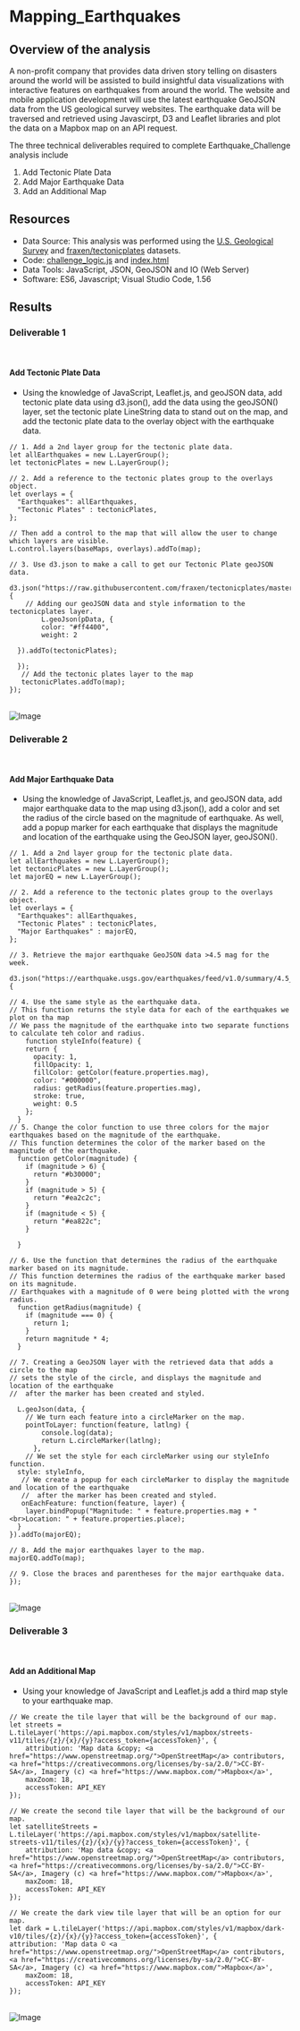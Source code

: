 # Mapping_Earthquakes

## Overview of the analysis

A non-profit company that provides data driven story telling on disasters around the world will be assisted to build insightful data visualizations with interactive features on earthquakes from around the world.  The website and mobile application development will use the latest earthquake GeoJSON data from the US geological survey websites. The earthquake data will be traversed and retrieved using Javascirpt, D3 and Leaflet libraries and plot the data on a Mapbox map on an API request.<br />

The three technical deliverables required to complete Earthquake_Challenge analysis include <br />

1. Add Tectonic Plate Data
2. Add Major Earthquake Data
3. Add an Additional Map

## Resources
- Data Source: This analysis was performed using the [U.S. Geological Survey](https://earthquake.usgs.gov/earthquakes/feed/v1.0/summary/4.5_week.geojson) and [fraxen/tectonicplates](https://raw.githubusercontent.com/fraxen/tectonicplates/master/GeoJSON/PB2002_boundaries.json) datasets.
-  Code: [challenge_logic.js](https://github.com/aobasuyi/Mapping_Earthquakes/blob/main/Earthquake_Challenge/static/js/challenge_logic.js) and [index.html](https://github.com/aobasuyi/Mapping_Earthquakes/blob/main/Earthquake_Challenge/index.html)
- Data Tools: JavaScript, JSON, GeoJSON and IO (Web Server)
- Software: ES6, Javascript;  Visual Studio Code, 1.56


## Results
### Deliverable 1
 <br />

#### Add Tectonic Plate Data <br />
- Using the knowledge of JavaScript, Leaflet.js, and geoJSON data, add tectonic plate data using d3.json(), add the data using the geoJSON() layer, set the tectonic plate LineString data to stand out on the map, and add the tectonic plate data to the overlay object with the earthquake data.

```
// 1. Add a 2nd layer group for the tectonic plate data.
let allEarthquakes = new L.LayerGroup();
let tectonicPlates = new L.LayerGroup();

// 2. Add a reference to the tectonic plates group to the overlays object.
let overlays = {
  "Earthquakes": allEarthquakes,
  "Tectonic Plates" : tectonicPlates,
};

// Then add a control to the map that will allow the user to change which layers are visible.
L.control.layers(baseMaps, overlays).addTo(map);

// 3. Use d3.json to make a call to get our Tectonic Plate geoJSON data.
  d3.json("https://raw.githubusercontent.com/fraxen/tectonicplates/master/GeoJSON/PB2002_boundaries.json").then(function(pData) {
    // Adding our geoJSON data and style information to the tectonicplates layer.
        L.geoJson(pData, {
        color: "#ff4400",
        weight: 2      
        
  }).addTo(tectonicPlates);
 
  });
   // Add the tectonic plates layer to the map
   tectonicPlates.addTo(map);
});

```

<br /> ![Image](Images/Earthquakes_tectonic_plates.png) <br />

### Deliverable 2
 <br />

#### Add Major Earthquake Data <br />
- Using the knowledge of JavaScript, Leaflet.js, and geoJSON data, add major earthquake data to the map using d3.json(), add a color and set the radius of the circle based on the magnitude of earthquake. As well, add a popup marker for each earthquake that displays the magnitude and location of the earthquake using the GeoJSON layer, geoJSON().

```
// 1. Add a 2nd layer group for the tectonic plate data.
let allEarthquakes = new L.LayerGroup();
let tectonicPlates = new L.LayerGroup();
let majorEQ = new L.LayerGroup();

// 2. Add a reference to the tectonic plates group to the overlays object.
let overlays = {
  "Earthquakes": allEarthquakes,
  "Tectonic Plates" : tectonicPlates,
  "Major Earthquakes" : majorEQ,
};

// 3. Retrieve the major earthquake GeoJSON data >4.5 mag for the week.
  d3.json("https://earthquake.usgs.gov/earthquakes/feed/v1.0/summary/4.5_week.geojson").then(function(data) {

// 4. Use the same style as the earthquake data.
// This function returns the style data for each of the earthquakes we plot on tha map
// We pass the magnitude of the earthquake into two separate functions to calculate teh color and radius.
    function styleInfo(feature) {
    return {
      opacity: 1,
      fillOpacity: 1,
      fillColor: getColor(feature.properties.mag),
      color: "#000000",
      radius: getRadius(feature.properties.mag),
      stroke: true,
      weight: 0.5
    };
  }  
// 5. Change the color function to use three colors for the major earthquakes based on the magnitude of the earthquake.
// This function determines the color of the marker based on the magnitude of the earthquake.
  function getColor(magnitude) {
    if (magnitude > 6) {
      return "#b30000";
    }
    if (magnitude > 5) {
      return "#ea2c2c";
    }
    if (magnitude < 5) {
      return "#ea822c";
    }
    
  }
  
// 6. Use the function that determines the radius of the earthquake marker based on its magnitude.
// This function determines the radius of the earthquake marker based on its magnitude.
// Earthquakes with a magnitude of 0 were being plotted with the wrong radius.
  function getRadius(magnitude) {
    if (magnitude === 0) {
      return 1;
    }
    return magnitude * 4;
  }
  
// 7. Creating a GeoJSON layer with the retrieved data that adds a circle to the map 
// sets the style of the circle, and displays the magnitude and location of the earthquake
//  after the marker has been created and styled.
  
  L.geoJson(data, {
    // We turn each feature into a circleMarker on the map.
    pointToLayer: function(feature, latlng) {
        console.log(data);
        return L.circleMarker(latlng);
      },
    // We set the style for each circleMarker using our styleInfo function.
  style: styleInfo,
   // We create a popup for each circleMarker to display the magnitude and location of the earthquake
   //  after the marker has been created and styled.
   onEachFeature: function(feature, layer) {
    layer.bindPopup("Magnitude: " + feature.properties.mag + "<br>Location: " + feature.properties.place);
  }
}).addTo(majorEQ);

// 8. Add the major earthquakes layer to the map.
majorEQ.addTo(map);

// 9. Close the braces and parentheses for the major earthquake data.
});

```

<br /> ![Image](Images/Major_earthquakes_data.png) <br />

### Deliverable 3
 <br />

#### Add an Additional Map <br />

- Using your knowledge of JavaScript and Leaflet.js add a third map style to your earthquake map.

```
// We create the tile layer that will be the background of our map.
let streets = L.tileLayer('https://api.mapbox.com/styles/v1/mapbox/streets-v11/tiles/{z}/{x}/{y}?access_token={accessToken}', {
	attribution: 'Map data &copy; <a href="https://www.openstreetmap.org/">OpenStreetMap</a> contributors, <a href="https://creativecommons.org/licenses/by-sa/2.0/">CC-BY-SA</a>, Imagery (c) <a href="https://www.mapbox.com/">Mapbox</a>',
	maxZoom: 18,
	accessToken: API_KEY
});

// We create the second tile layer that will be the background of our map.
let satelliteStreets = L.tileLayer('https://api.mapbox.com/styles/v1/mapbox/satellite-streets-v11/tiles/{z}/{x}/{y}?access_token={accessToken}', {
	attribution: 'Map data &copy; <a href="https://www.openstreetmap.org/">OpenStreetMap</a> contributors, <a href="https://creativecommons.org/licenses/by-sa/2.0/">CC-BY-SA</a>, Imagery (c) <a href="https://www.mapbox.com/">Mapbox</a>',
	maxZoom: 18,
	accessToken: API_KEY
});

// We create the dark view tile layer that will be an option for our map.
let dark = L.tileLayer('https://api.mapbox.com/styles/v1/mapbox/dark-v10/tiles/{z}/{x}/{y}?access_token={accessToken}', {
attribution: 'Map data © <a href="https://www.openstreetmap.org/">OpenStreetMap</a> contributors, <a href="https://creativecommons.org/licenses/by-sa/2.0/">CC-BY-SA</a>, Imagery (c) <a href="https://www.mapbox.com/">Mapbox</a>',
    maxZoom: 18,
    accessToken: API_KEY
});

```

<br /> ![Image](Images/Earthquakes_additional_map_style.png) <br />






